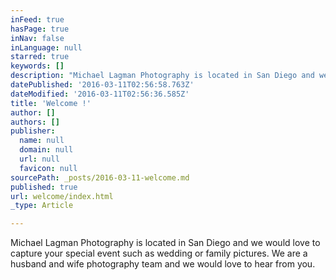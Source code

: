```yaml
---
inFeed: true
hasPage: true
inNav: false
inLanguage: null
starred: true
keywords: []
description: "Michael Lagman Photography is located in San Diego and we would love to capture your special event such as wedding or family pictures. \_We are a husband and wife photography team and we would love to hear from you.\_"
datePublished: '2016-03-11T02:56:58.763Z'
dateModified: '2016-03-11T02:56:36.585Z'
title: 'Welcome !'
author: []
authors: []
publisher:
  name: null
  domain: null
  url: null
  favicon: null
sourcePath: _posts/2016-03-11-welcome.md
published: true
url: welcome/index.html
_type: Article

---
```

Michael Lagman Photography is located in San Diego and we would love to capture your special event such as wedding or family pictures.  We are a husband and wife photography team and we would love to hear from you.